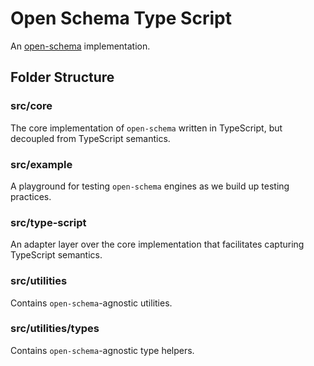 # Open Schema Type Script

An [open-schema](https://github.com/open-schema) implementation.

## Folder Structure

### src/core

The core implementation of `open-schema` written in TypeScript, but decoupled from TypeScript semantics.

### src/example

A playground for testing `open-schema` engines as we build up testing practices.

### src/type-script

An adapter layer over the core implementation that facilitates capturing TypeScript semantics.

### src/utilities

Contains `open-schema`-agnostic utilities.

### src/utilities/types

Contains `open-schema`-agnostic type helpers.
